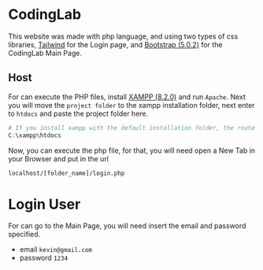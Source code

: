 # CodingLab
This website was made with php language, and using two types of css libraries, [Tailwind](https://tailwindcss.com) for the Login page, and [Bootstrap (5.0.2)](https://getbootstrap.com/docs/5.0/getting-started/introduction/) for the CodingLab Main Page.

## Host
For can execute the PHP files, install [XAMPP (8.2.0)](https://www.apachefriends.org/es/download.html) and run `Apache`.
Next you will move the `project folder` to the xampp installation folder, next enter to `htdocs` and paste the project folder here.

```powershell
# If you install xampp with the default installation folder, the route is
C:\xampp\htdocs
```
Now, you can execute the php file, for that, you will need open a New Tab in your Browser and put in the url 

```url
localhost/[folder_name]/login.php
```

# Login User
For can go to the Main Page, you will need insert the email and password specified.
* email `kevin@gmail.com`
* password `1234`
